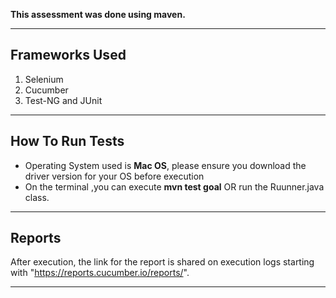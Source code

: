**This assessment was done using maven.**

---

## Frameworks Used

1. Selenium
2. Cucumber
3. Test-NG and JUnit

---


## How To Run Tests 

- Operating System used is **Mac OS**, please ensure you download the driver version for your OS before execution
- On the terminal ,you can execute **mvn test goal** OR run the Ruunner.java class.

---
## Reports

After execution, the link for the report is shared on execution logs starting with "https://reports.cucumber.io/reports/".


---